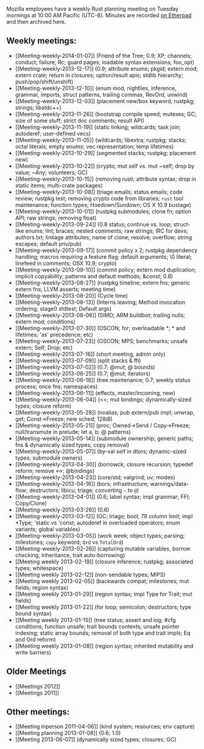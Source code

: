 Mozilla employees have a weekly Rust planning meeting on Tuesday mornings at 10:00 AM Pacific (UTC-8). Minutes are recorded [on Etherpad](https://etherpad.mozilla.org/Rust-meeting-weekly) and then archived here.

## Weekly meetings:
* [[Meeting-weekly-2014-01-07]] (Friend of the Tree; 0.9; XP; channels; conduct; failure; Rc; guard pages; loadable syntax extensions; foo_opt)
* [[Meeting-weekly-2013-12-17]] (0.9; attribute enums; pkgid; extern mod; extern crate; return in closures; option/result apis; stdlib hierarchy; push/pop/shift/unshift)
* [[Meeting-weekly-2013-12-10]] (enum mod, nightlies, inference, grammar, imports, struct patterns, trailing commas, RevOrd, unwind)
* [[Meeting-weekly-2013-12-03]] (placement new/box keyword; rustpkg; strings; libstdc++)
* [[Meeting-weekly-2013-11-26]] (bootstrap compile speed; mutexes; GC; size of some stuff; strict doc comments; result API)
* [[Meeting-weekly-2013-11-19]] (static linking; wildcards; task join; autoderef; user-defined vecs)
* [[Meeting-weekly-2013-11-05]] (wildcards; libextra; rustpkg; stacks; octal literals; empty enums; vec representation; temp lifetimes)
* [[Meeting-weekly-2013-10-29]] (segmented stacks; rustpkg; placement new)
* [[Meeting-weekly-2013-10-22]] (crypto; mut self vs. mut ~self; drop by value; ~Any; volunteers; GC)
* [[Meeting-weekly-2013-10-15]] (removing rusti; attribute syntax; drop in static items; multi-crate packages)
* [[Meeting-weekly-2013-10-08]] (triage emails; status emails; code review; rustpkg test; removing crypto code from libraries; `rust` tool maintenance; function types; Hoedown/Sundown; OS X 10.9 bustage)
* [[Meeting-weekly-2013-10-01]] (rustpkg submodules; clone fn; option API; raw strings; removing float)
* [[Meeting-weekly-2013-09-24]] (0.8 status; continue vs. loop; struct-like enums; lint; braces; nested comments; raw strings; IRC for devs; authors.txt; linkage attributes; name of clone; resolve; overflow; string escapes; default priv/pub)
* [[Meeting-weekly-2013-09-17]] (commit policy x 2; rustpkg dependency handling; macros requiring a feature flag; default arguments; \0 literal; linefeed in comments; OSX 10.9; crypto)
* [[Meeting-weekly-2013-09-10]] (commit policy; extern mod duplication; implicit copyability; patterns and default methods; &const; 0.8)
* [[Meeting-weekly-2013-08-27]] (rustpkg timeline; extern fns; generic extern fns; LLVM asserts; meeting time)
* [[Meeting-weekly-2013-08-20]] (Cycle time)
* [[Meeting-weekly-2013-08-13]] (Interns leaving; Method invocation ordering; stage0 stdtest; Default args)
* [[Meeting-weekly-2013-08-06]] (SIMD; ARM buildbot; trailing nulls; extern mod; conditions)
* [[Meeting-weekly-2013-07-30]] (OSCON; for; overloadable *; * and lifetimes; 'as' precedence; etc)
* [[Meeting-weekly-2013-07-23]] (OSCON; MPS; benchmarks; unsafe extern; Self; Drop; etc)
* [[Meeting-weekly-2013-07-16]] (short meeting, admin only)
* [[Meeting-weekly-2013-07-09]] (split stacks & ffi)
* [[Meeting-weekly-2013-07-02]] (0.7; @mut; @ bounds)
* [[Meeting-weekly-2013-06-25]] (0.7; @mut; iterators)
* [[Meeting-weekly-2013-06-18]] (tree maintenance; 0.7; weekly status process; once fns; namespaces)
* [[Meeting-weekly-2013-06-11]] (effects, master/incoming, new)
* [[Meeting-weekly-2013-06-04]] (<<; mut bindings; dynamically-sized types; closure reform)
* [[Meeting-weekly-2013-05-28]] (noalias; pub extern/pub impl; unwrap, get; Const->Freeze; new sched; 128i8)
* [[Meeting-weekly-2013-05-21]] (proc; Owned->Send / Copy->Freeze; null/transmute in prelude; let a, b; @ patterns)
* [[Meeting-weekly-2013-05-14]] (submodule ownership; generic paths; fns & dynamically sized types; copy removal)
* [[Meeting-weekly-2013-05-07]] (by-val self in dtors; dynamic-sized types; submodule owners)
* [[Meeting-weekly-2013-04-30]] (borrowck; closure recursion; typedef reform; remove <->; @bindings)
* [[Meeting-weekly-2013-04-23]] (core/std; valgrind; uv; modes)
* [[Meeting-weekly-2013-04-16]] (bors; infrastructure; warnings/data-flow; destructors; libicu; triage; converting `~` to `@`)
* [[Meeting-weekly-2013-04-01]] (0.6; label syntax; impl grammar; FFI; Copy/Clone)  
* [[Meeting-weekly-2013-03-26]] (0.6)
* [[Meeting-weekly-2013-03-12]] (GC; triage; bool; 78 column limit; impl *Type; 'static vs 'const; autoderef in overloaded operators; enum variants; global variables)
* [[Meeting-weekly-2013-03-05]] (work week; object types; parsing; milestones; `copy` keyword; `Ord` vs `TotalOrd`)
* [[Meeting-weekly-2013-02-26]] (capturing mutable variables, borrow checking, inheritance, trait auto-borrowing)
* [[Meeting weekly 2013-02-19]] (closure inference; rustpkg; associated types; whitespace)
* [[Meeting weekly 2013-02-12]] (non-sendable types; MIPS)
* [[Meeting weekly 2013-02-05]] (backwards compat; milestones; mut fields; region syntax)
* [[Meeting weekly 2013-01-29]] (region syntax; impl Type for Trait; mut fields)
* [[Meeting weekly 2013-01-22]] (for loop; semicolon; destructors; type bound syntax)
* [[Meeting weekly 2013-01-15]] (tree status; assert and log; #cfg conditions; function unsafe; trait bounds contexts; unsafe pointer indexing; static array bounds; removal of both type and trait impls; Eq and Ord reform)
* [[Meeting weekly 2013-01-08]] (region syntax; inherited mutability and write barriers)

## Older Meetings

* [[Meetings 2012]]
* [[Meetings 2011]]

## Other meetings:

* [[Meeting inperson 2011-04-06]] (kind system; resources; env capture)
* [[Meeting planning 2013-01-08]] (0.6; 1.0)
* [[Meeting 2013-06-07]] (dynamically sized types; closures; GC)

